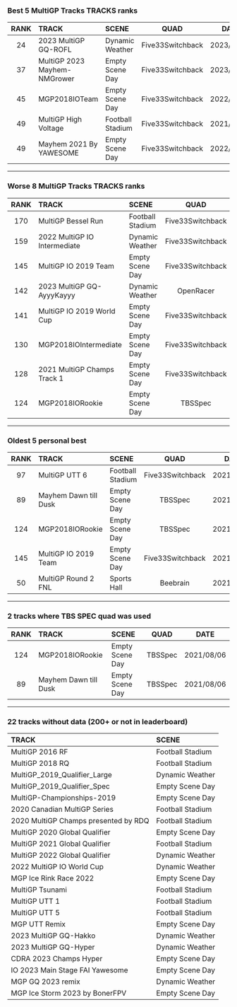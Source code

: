 ### Best 5 MultiGP Tracks TRACKS ranks
|RANK|TRACK|SCENE|QUAD|DATE|
|:---:|:---|:---|:---:|:---:|
|24|2023 MultiGP GQ-ROFL|Dynamic Weather|Five33Switchback|2023/02/27|
|37|MultiGP 2023 Mayhem-NMGrower|Empty Scene Day|Five33Switchback|2023/04/10|
|45|MGP2018IOTeam|Empty Scene Day|Five33Switchback|2022/04/24|
|49|MultiGP High Voltage|Football Stadium|Five33Switchback|2021/12/12|
|49|Mayhem 2021 By YAWESOME|Empty Scene Day|Five33Switchback|2022/10/29|
---
### Worse 8 MultiGP Tracks TRACKS ranks
|RANK|TRACK|SCENE|QUAD|DATE|
|:---:|:---|:---|:---:|:---:|
|170|MultiGP Bessel Run|Football Stadium|Five33Switchback|2021/12/12|
|159|2022 MultiGP IO Intermediate|Dynamic Weather|Five33Switchback|2022/06/11|
|145|MultiGP IO 2019 Team|Empty Scene Day|Five33Switchback|2021/11/28|
|142|2023 MultiGP GQ-AyyyKayyy|Dynamic Weather|OpenRacer|2023/03/20|
|141|MultiGP IO 2019 World Cup|Empty Scene Day|Five33Switchback|2022/06/10|
|130|MGP2018IOIntermediate|Empty Scene Day|Five33Switchback|2022/01/27|
|128|2021 MultiGP Champs Track 1|Empty Scene Day|Five33Switchback|2022/09/28|
|124|MGP2018IORookie|Empty Scene Day|TBSSpec|2021/08/06|
---
### Oldest 5 personal best
|RANK|TRACK|SCENE|QUAD|DATE|
|:---:|:---|:---|:---:|:---:|
|97|MultiGP UTT 6|Football Stadium|Five33Switchback|2021/07/03|
|89|Mayhem Dawn till Dusk|Empty Scene Day|TBSSpec|2021/08/06|
|124|MGP2018IORookie|Empty Scene Day|TBSSpec|2021/08/06|
|145|MultiGP IO 2019 Team|Empty Scene Day|Five33Switchback|2021/11/28|
|50|MultiGP Round 2 FNL|Sports Hall|Beebrain|2021/12/10|
---
### 2 tracks where TBS SPEC quad was used
|RANK|TRACK|SCENE|QUAD|DATE|
|:---:|:---|:---|:---:|:---:|
|124|MGP2018IORookie|Empty Scene Day|TBSSpec|2021/08/06|
|89|Mayhem Dawn till Dusk|Empty Scene Day|TBSSpec|2021/08/06|
---
### 22 tracks without data (200+ or not in leaderboard)
|TRACK|SCENE|
|:---|:---|
|MultiGP 2016 RF|Football Stadium|
|MultiGP 2018 RQ|Football Stadium|
|MultiGP_2019_Qualifier_Large|Dynamic Weather|
|MultiGP_2019_Qualifier_Spec|Empty Scene Day|
|MultiGP-Championships-2019|Empty Scene Day|
|2020 Canadian MultiGP Series|Football Stadium|
|2020 MultiGP Champs presented by RDQ|Football Stadium|
|MultiGP 2020 Global Qualifier|Empty Scene Day|
|MultiGP 2021 Global Qualifier|Football Stadium|
|MultiGP 2022 Global Qualifier|Dynamic Weather|
|2022 MultiGP IO World Cup|Dynamic Weather|
|MGP Ice Rink Race 2022|Empty Scene Day|
|MultiGP Tsunami|Football Stadium|
|MultiGP UTT 1|Football Stadium|
|MultiGP UTT 5|Football Stadium|
|MGP UTT Remix|Empty Scene Day|
|2023 MultiGP GQ-Hakko|Dynamic Weather|
|2023 MultiGP GQ-Hyper|Dynamic Weather|
|CDRA 2023  Champs Hyper|Empty Scene Day|
|IO 2023 Main Stage FAI Yawesome|Empty Scene Day|
|MGP GQ 2023 remix|Dynamic Weather|
|MGP Ice Storm 2023 by BonerFPV|Empty Scene Day|
